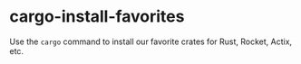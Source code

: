 # cargo-install-favorites

Use the `cargo` command to install our favorite crates for Rust, Rocket, Actix, etc.
